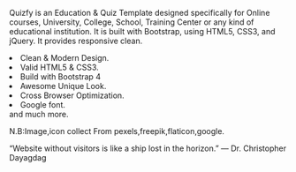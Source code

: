 Quizfy is an Education & Quiz Template designed specifically for Online courses, University, College, School, Training Center or any kind of educational institution. It is built with Bootstrap, using HTML5, CSS3, and jQuery. It provides responsive clean.

<li>Clean &amp; Modern Design.</li>
<li>Valid HTML5 &amp; CSS3.</li>
<li>Build with Bootstrap 4</li>
<li>Awesome Unique Look.</li>
<li>Cross Browser Optimization.</li>
<li>Google font.</li>
and much more.


N.B:Image,icon collect From pexels,freepik,flaticon,google.


“Website without visitors is like a ship lost in the horizon.”
― Dr. Christopher Dayagdag